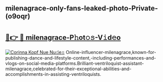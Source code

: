 ## milenagrace-only-fans​-leaked-photo​-Private-(o9oqr)


# <h2><a href="https://mediaupload.pro?title=milenagrace&ref=git">🔗👉 🔴 milenagrace-P𝚑ot𝚘𝚜-V𝚒d𝚎o</a></h2>

[![Corinna Kopf Nue Nu𝚍e𝚜](https://i.imgur.com/0qMVB7G.gif)](https://mediaupload.pro?title=milenagrace&ref=git)
Online-influencer-milenagrace,known-for-publishing-dance-and-lifestyle-content,-including-performances-and-vlogs-on-social-media-platforms.Brilliant-ventriloquist-assistant-milenagrace,celebrated-for-their-exceptional-abilities-and-accomplishments-in-assisting-ventriloquists.  